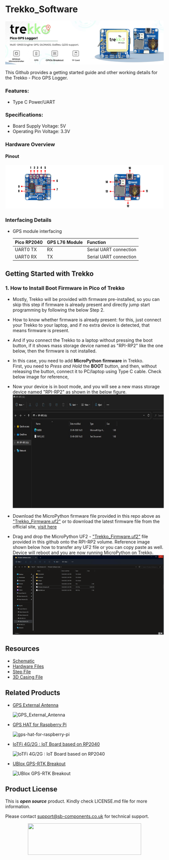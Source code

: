 # Trekko_Software
<img src="https://github.com/sbcshop/Trekko_Software/raw/main/images/trekko_banner.jpg">


This Github provides a getting started guide and other working details for the Trekko - Pico GPS Logger.

### Features:

- Type C Power/UART

  
### Specifications:
- Board Supply Voltage: 5V
- Operating Pin Voltage: 3.3V


### Hardware Overview
#### Pinout
<img src="https://github.com/sbcshop/Trekko_Software/blob/main/images/trekko_pinout.jpg">

### Interfacing Details
- GPS module interfacing
  
  | Pico RP2040 | GPS L76 Module | Function |
  |---|---|---|
  |UART0 TX | RX | Serial UART connection |
  |UART0 RX | TX  | Serial UART connection |


## Getting Started with Trekko 
### 1. How to Install Boot Firmware in Pico of Trekko

- Mostly, Trekko will be provided with firmware pre-installed, so you can skip this step if firmware is already present and directly jump start programming by following the below Step 2.
- How to know whether firmware is already present: for this, just connect your Trekko to your laptop, and if no extra device is detected, that means firmware is present.
- And if you connect the Trekko to a laptop without pressing the boot button, if it shows mass storage device named as "RPI-RP2" like the one below, then the firmware is not installed.
- In this case, you need to add **MicroPython firmware** in Trekko. First, you need to *Press and Hold* the **BOOT** button, and then, without releasing the button, connect it to PC/laptop using Type C cable. Check below image for reference,

- Now your device is in boot mode, and you will see a new mass storage device named "RPI-RP2" as shown in the below figure.
  <img src= "https://github.com/sbcshop/PiCoder-Software/blob/main/images/RPI_folder.jpg" width="720" height="360"/>

- Download the MicroPython firmware file provided in this repo above as ["Trekko_Firmware.uf2"](https://github.com/sbcshop/Trekko_Software/blob/main/Trekko_Firmware.uf2)
or to download the latest firmware file from the official site, [visit here](https://micropython.org/download/RPI_PICO/)     
     
- Drag and drop the MicroPython UF2 - ["Trekko_Firmware.uf2"](https://github.com/sbcshop/Trekko_Software/blob/main/Trekko_Firmware.uf2) file provided in this github onto the RPI-RP2 volume. Reference image shown below how to transfer any UF2 file or you can copy paste as well. Device will reboot and you are now running MicroPython on Trekko. 
  <img src= "https://github.com/sbcshop/PiCoder-Software/blob/main/images/firmware_installation.gif" />



## Resources
  * [Schematic](https://github.com/sbcshop/Trekko_Hardware/blob/main/Design%20Data/Sch.pdf)
  * [Hardware Files](https://github.com/sbcshop/Trekko_Hardware)
  * [Step File](https://github.com/sbcshop/Trekko_Hardware/blob/main/Mechanical%20Data/TREKKO.step)
  * [3D Casing File]()


## Related Products
  * [GPS External Antenna](https://shop.sb-components.co.uk/products/gps-external-antenna?_pos=1&_sid=7f1c5cecc&_ss=r) 
   
     ![GPS_External_Antenna](https://shop.sb-components.co.uk/cdn/shop/products/GPSAntenna_2.jpg?v=1640588714&width=300)   

  * [GPS HAT for Raspberry Pi](https://shop.sb-components.co.uk/products/gps-hat-for-raspberry-pi?_pos=6&_sid=7f1c5cecc&_ss=r) 
   
     ![gps-hat-for-raspberry-pi](https://shop.sb-components.co.uk/cdn/shop/products/GPSHATforRaspberryPi_5.png?v=1648553361&width=300) 

  * [IoTFi 4G/2G : IoT Board based on RP2040](https://shop.sb-components.co.uk/products/iotfi-2g-4g-iot-board-based-on-rp2040?variant=40430002307155) 
   
     ![IoTFi 4G/2G : IoT Board based on RP2040](https://shop.sb-components.co.uk/cdn/shop/products/Untitled-2_1.png?v=1679651257&width=300)
    
  * [UBlox GPS-RTK Breakout](https://shop.sb-components.co.uk/products/gps-rtk-hat-gps-rtk-hat-with-high-precision-rtk-gps-location-at-the-cm-level?_pos=3&_sid=7f1c5cecc&_ss=r) 
   
     ![UBlox GPS-RTK Breakout](https://shop.sb-components.co.uk/cdn/shop/products/03_32836ef3-a3d3-4039-bbd2-14d97fb53879.png?v=1675245485&width=300) 

 
## Product License

This is ***open source*** product. Kindly check LICENSE.md file for more information.

Please contact support@sb-components.co.uk for technical support.
<p align="center">
  <img width="360" height="100" src="https://cdn.shopify.com/s/files/1/1217/2104/files/Logo_sb_component_3.png?v=1666086771&width=300">
</p>

